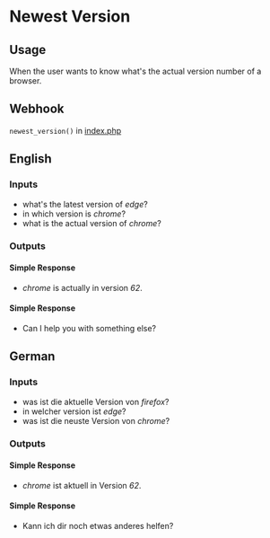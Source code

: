# Newest Version
## Usage
When the user wants to know what's the actual version number of a browser.
## Webhook
`newest_version()` in [index.php](../index.php)
## English
### Inputs
* what's the latest version of _edge_?
* in which version is _chrome_?
* what is the actual version of _chrome_?
### Outputs
#### Simple Response
* _chrome_ is actually in version _62_.
#### Simple Response
* Can I help you with something else?

## German
### Inputs
* was ist die aktuelle Version von _firefox_?
* in welcher version ist _edge_?
* was ist die neuste Version von _chrome_?
### Outputs
#### Simple Response
* _chrome_ ist aktuell in Version _62_.
#### Simple Response
* Kann ich dir noch etwas anderes helfen?